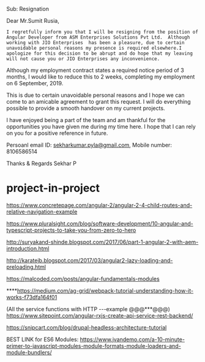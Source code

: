 
Sub: Resignation

Dear Mr.Sumit Rusia,

    I regretfully inform you that I will be resigning from the position of Angular Developer from ASM Enterprises Solutions Pvt Ltd.  Although working with JIO Enterprises  has been a pleasure, due to certain unavoidable personal reasons my presence is required elsewhere.I apologize for this decision to be abrupt and do hope that my leaving will not cause you or JIO Enterprises any inconvenience.

Although my employment contract states a required notice period of 3 months, I would like to reduce this to 2 weeks, completing my employment on 6 September, 2019.

This is due to certain unavoidable personal reasons and I hope we can come to an amicable agreement to grant this request. I will do everything possible to provide a smooth handover on my current projects.

I have enjoyed being a part of the team and am thankful for the opportunities you have given me during my time here. I hope that I can rely on you for a positive reference in future.

Persoanl email ID: sekharkumar.pyla@gmail.com,
Mobile number: 8106586514

Thanks & Regards
Sekhar P

# project-in-project

https://www.concretepage.com/angular-2/angular-2-4-child-routes-and-relative-navigation-example

https://www.pluralsight.com/blog/software-development/10-angular-and-typescript-projects-to-take-you-from-zero-to-hero

http://suryakand-shinde.blogspot.com/2017/06/part-1-angular-2-with-aem-introduction.html

http://karatejb.blogspot.com/2017/03/angular2-lazy-loading-and-preloading.html

https://malcoded.com/posts/angular-fundamentals-modules

****https://medium.com/ag-grid/webpack-tutorial-understanding-how-it-works-f73dfa164f01



(All the service functions with HTTP ---example @@@***@@@) 
https://www.sitepoint.com/angular-rxjs-create-api-service-rest-backend/


https://snipcart.com/blog/drupal-headless-architecture-tutorial


BEST LINK for ES6 Modules:
https://www.jvandemo.com/a-10-minute-primer-to-javascript-modules-module-formats-module-loaders-and-module-bundlers/
